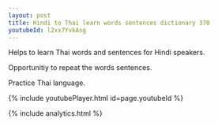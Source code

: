 ```yaml
---
layout: post
title: Hindi to Thai learn words sentences dictionary 370 
youtubeId: l2xx7YvkAsg
---
```

 
 
Helps to learn Thai words and sentences for Hindi speakers.

Opportunitiy to repeat the words sentences. 

Practice Thai language. 
 
{% include youtubePlayer.html id=page.youtubeId %}
 
 
{% include analytics.html %}